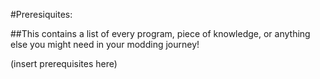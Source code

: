 #Preresiquites:

##This contains a list of every program, piece of knowledge, or anything else you might need in your modding journey!

(insert prerequisites here)
